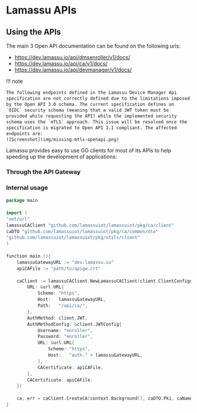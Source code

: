 # Lamassu APIs

## Using the APIs

The main 3 Open API documentation can be found on the following urls:

- <https://dev.lamassu.io/api/dmsenroller/v1/docs/>
- <https://dev.lamassu.io/api/ca/v1/docs/>
- <https://dev.lamassu.io/api/devmanager/v1/docs/>

!!! note

    The following endpoints defined in the Lamassu Device Manager Api specification are not correctly defined due to the limitations imposed by the Open API 3.0 schema. The current specification defines an `OIDC` security schema (meaning that a valid JWT token must be provided while requesting the API) while the implemented security schema uses the `mTLS` approach. This issue will be resolved once the specification is migrated to Open API 3.1 compliant. The affected endpoints are:
    ![Screenshot](img/missing-mtls-openapi.png)

Lamassu provides easy to use GO clients for most of its APIs to help speeding up the development of applications:

### Through the API Gateway

### Internal usage


``` go
package main

import (
"net/url"
lamassuCAClient "github.com/lamassuiot/lamassuiot/pkg/ca/client"
caDTO "github.com/lamassuiot/lamassuiot/pkg/ca/common/dto"
"github.com/lamassuiot/lamassuiot/pkg/utils/client"
)

function main (){
    lamassuGatewayURL := "dev.lamassu.io"
    apiCAFile := "path/to/apigw.crt"
    
    caClient := lamassuCAClient.NewLamassuCAClient(client.ClientConfiguration{
        URL: &url.URL{
            Scheme: "https",
            Host:   lamassuGatewayURL,
            Path:   "/api/ca/",
        },
        AuthMethod: client.JWT,
        AuthMethodConfig: &client.JWTConfig{
            Username: "enroller",
            Password: "enroller",
            URL: &url.URL{
                Scheme: "https",
                Host:   "auth." + lamassuGatewayURL,
            },
            CACertificate: apiCAFile,
        },
        CACertificate: apiCAFile,
    })
    
    ca, err = caClient.CreateCA(context.Background(), caDTO.Pki, caName, caDTO.PrivateKeyMetadata{KeyType: "rsa", KeyBits: 2048}, caDTO.Subject{CN: caName}, 365*time.Hour, 30*time.Hour)
}
```
